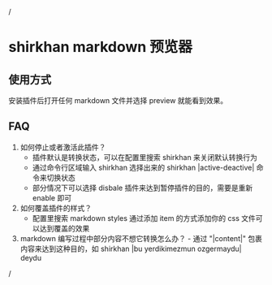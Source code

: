 /

# shirkhan markdown 预览器

## 使用方式

安装插件后打开任何 markdown 文件并选择 preview 就能看到效果。

## FAQ

1. 如何停止或者激活此插件？
   - 插件默认是转换状态，可以在配置里搜索 shirkhan 来关闭默认转换行为
   - 通过命令行区域输入 shirkhan 选择出来的 shirkhan |active-deactive| 命令来切换状态
   - 部分情况下可以选择 disbale 插件来达到暂停插件的目的，需要是重新 enable 即可
2. 如何覆盖插件的样式？
   - 配置里搜索 markdown styles 通过添加 item 的方式添加你的 css 文件可以达到覆盖的效果
3. markdown 编写过程中部分内容不想它转换怎么办？ - 通过 "|content|" 包裹内容来达到这种目的，如 shirkhan |bu yerdikimezmun ozgermaydu| deydu

/
